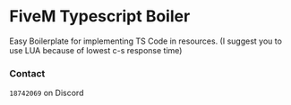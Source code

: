 # FiveM Typescript Boiler

Easy Boilerplate for implementing TS Code in resources.
(I suggest you to use LUA because of lowest c-s response time)


### Contact
```18742069``` on Discord
